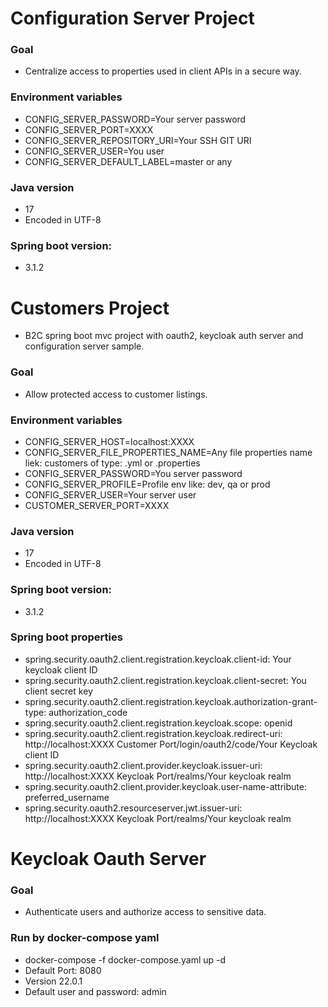 # Configuration Server Project

### Goal
- Centralize access to properties used in client APIs in a secure way.

### Environment variables
- CONFIG_SERVER_PASSWORD=Your server password
- CONFIG_SERVER_PORT=XXXX
- CONFIG_SERVER_REPOSITORY_URI=Your SSH GIT URI
- CONFIG_SERVER_USER=You user
- CONFIG_SERVER_DEFAULT_LABEL=master or any

### Java version
- 17
- Encoded in UTF-8

### Spring boot version:
- 3.1.2


# Customers Project
- B2C spring boot mvc project with oauth2, keycloak auth server and configuration server sample.

### Goal
- Allow protected access to customer listings.

### Environment variables
- CONFIG_SERVER_HOST=localhost:XXXX
- CONFIG_SERVER_FILE_PROPERTIES_NAME=Any file properties name liek: customers of type: .yml or .properties
- CONFIG_SERVER_PASSWORD=You server password
- CONFIG_SERVER_PROFILE=Profile env like: dev, qa or prod
- CONFIG_SERVER_USER=Your server user
- CUSTOMER_SERVER_PORT=XXXX

### Java version
- 17
- Encoded in UTF-8

### Spring boot version:
- 3.1.2

### Spring boot properties
- spring.security.oauth2.client.registration.keycloak.client-id: Your keycloak client ID
- spring.security.oauth2.client.registration.keycloak.client-secret: You client secret key
- spring.security.oauth2.client.registration.keycloak.authorization-grant-type: authorization_code
- spring.security.oauth2.client.registration.keycloak.scope: openid
- spring.security.oauth2.client.registration.keycloak.redirect-uri: http://localhost:XXXX Customer Port/login/oauth2/code/Your Keycloak client ID
- spring.security.oauth2.client.provider.keycloak.issuer-uri: http://localhost:XXXX Keycloak Port/realms/Your keycloak realm
- spring.security.oauth2.client.provider.keycloak.user-name-attribute: preferred_username
- spring.security.oauth2.resourceserver.jwt.issuer-uri: http://localhost:XXXX Keycloak Port/realms/Your keycloak realm


# Keycloak Oauth Server

### Goal
- Authenticate users and authorize access to sensitive data.

### Run by docker-compose yaml
- docker-compose -f docker-compose.yaml up -d
- Default Port: 8080
- Version 22.0.1
- Default user and password: admin
